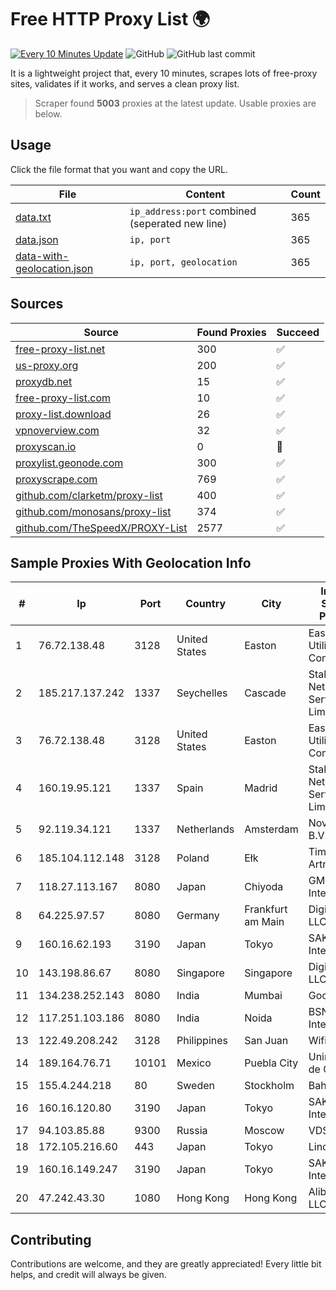 
# Free HTTP Proxy List 🌍

[![Every 10 Minutes Update](https://github.com/mertguvencli/http-proxy-list/actions/workflows/main.yml/badge.svg?branch=main)](https://github.com/mertguvencli/http-proxy-list/actions/workflows/main.yml)
![GitHub](https://img.shields.io/github/license/mertguvencli/http-proxy-list)
![GitHub last commit](https://img.shields.io/github/last-commit/mertguvencli/http-proxy-list)

It is a lightweight project that, every 10 minutes, scrapes lots of free-proxy sites, validates if it works, and serves a clean proxy list.


> Scraper found **5003** proxies at the latest update. Usable proxies are below.

## Usage

Click the file format that you want and copy the URL.


|File|Content|Count|
|----|-------|-----|
|[data.txt](https://raw.githubusercontent.com/mertguvencli/http-proxy-list/main/proxy-list/data.txt)|`ip_address:port` combined (seperated new line)|365|
|[data.json](https://raw.githubusercontent.com/mertguvencli/http-proxy-list/main/proxy-list/data.json)|`ip, port`|365|
|[data-with-geolocation.json](https://raw.githubusercontent.com/mertguvencli/http-proxy-list/main/proxy-list/data-with-geolocation.json)|`ip, port, geolocation`|365|

## Sources

|Source|Found Proxies|Succeed|
|------|-------------|-------|
|[free-proxy-list.net](https://free-proxy-list.net)|300|✅|
|[us-proxy.org](https://www.us-proxy.org)|200|✅|
|[proxydb.net](http://proxydb.net)|15|✅|
|[free-proxy-list.com](https://free-proxy-list.com/?page=&port=&type%5B%5D=http&type%5B%5D=https&up_time=0&search=Search)|10|✅|
|[proxy-list.download](https://www.proxy-list.download/HTTP)|26|✅|
|[vpnoverview.com](https://vpnoverview.com/privacy/anonymous-browsing/free-proxy-servers)|32|✅|
|[proxyscan.io](https://www.proxyscan.io)|0|🚫|
|[proxylist.geonode.com](https://proxylist.geonode.com/api/proxy-list?limit=300&page=1&sort_by=lastChecked&sort_type=desc&protocols=http,https)|300|✅|
|[proxyscrape.com](https://api.proxyscrape.com/v2/?request=displayproxies&protocol=http&timeout=10000&country=all&ssl=all&anonymity=all)|769|✅|
|[github.com/clarketm/proxy-list](https://raw.githubusercontent.com/clarketm/proxy-list/master/proxy-list-raw.txt)|400|✅|
|[github.com/monosans/proxy-list](https://raw.githubusercontent.com/monosans/proxy-list/main/proxies/http.txt)|374|✅|
|[github.com/TheSpeedX/PROXY-List](https://raw.githubusercontent.com/TheSpeedX/PROXY-List/master/http.txt)|2577|✅|


## Sample Proxies With Geolocation Info

|#|Ip|Port|Country|City|Internet Service Provider|
|-|--|----|-------|----|-------------------------|
|1|76.72.138.48|3128|United States|Easton|Easton Utilities Commission|
|2|185.217.137.242|1337|Seychelles|Cascade|Stallion Network Services Limited|
|3|76.72.138.48|3128|United States|Easton|Easton Utilities Commission|
|4|160.19.95.121|1337|Spain|Madrid|Stallion Network Services Limited|
|5|92.119.34.121|1337|Netherlands|Amsterdam|NovoServe B.V.|
|6|185.104.112.148|3128|Poland|Ełk|Timeweb-Artnet|
|7|118.27.113.167|8080|Japan|Chiyoda|GMO Internet, Inc.|
|8|64.225.97.57|8080|Germany|Frankfurt am Main|DigitalOcean, LLC|
|9|160.16.62.193|3190|Japan|Tokyo|SAKURA Internet Inc.|
|10|143.198.86.67|8080|Singapore|Singapore|DigitalOcean, LLC|
|11|134.238.252.143|8080|India|Mumbai|Google LLC|
|12|117.251.103.186|8080|India|Noida|BSNL Internet|
|13|122.49.208.242|3128|Philippines|San Juan|WifiCity, Inc|
|14|189.164.76.71|10101|Mexico|Puebla City|Uninet S.A. de C.V|
|15|155.4.244.218|80|Sweden|Stockholm|Bahnhof AB|
|16|160.16.120.80|3190|Japan|Tokyo|SAKURA Internet Inc.|
|17|94.103.85.88|9300|Russia|Moscow|VDSINA|
|18|172.105.216.60|443|Japan|Tokyo|Linode, LLC|
|19|160.16.149.247|3190|Japan|Tokyo|SAKURA Internet Inc.|
|20|47.242.43.30|1080|Hong Kong|Hong Kong|Alibaba.com LLC|



## Contributing

Contributions are welcome, and they are greatly appreciated! Every
little bit helps, and credit will always be given.

